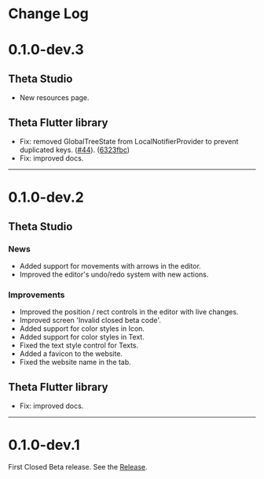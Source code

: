 # Change Log

# 0.1.0-dev.3

## Theta Studio

- New resources page.

## Theta Flutter library

- Fix: removed GlobalTreeState from LocalNotifierProvider to prevent duplicated keys. ([#44](https://github.com/buildwiththeta/buildwiththeta/issues/44)). ([6323fbc](https://github.com/buildwiththeta/buildwiththeta/commit/6323fbc0db443329149d6aedc3295b7137ceaf07))
- Fix: improved docs.

---

# 0.1.0-dev.2

## Theta Studio

### News

- Added support for movements with arrows in the editor.
- Improved the editor's undo/redo system with new actions.

### Improvements

- Improved the position / rect controls in the editor with live changes.
- Improved screen 'Invalid closed beta code'.
- Added support for color styles in Icon.
- Added support for color styles in Text.
- Fixed the text style control for Texts.
- Added a favicon to the website.
- Fixed the website name in the tab.

## Theta Flutter library

- Fix: improved docs.

---

# 0.1.0-dev.1

First Closed Beta release. See the [Release](https://github.com/buildwiththeta/buildwiththeta/releases/tag/0.1.0-dev).
